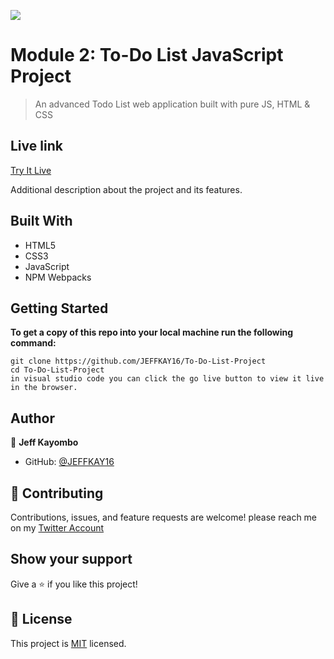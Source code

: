 ![](https://img.shields.io/badge/Microverse-blueviolet)

# Module 2: To-Do List JavaScript Project

> An advanced Todo List web application built with pure JS, HTML & CSS

## Live link
[Try It Live](https://vigilant-mccarthy-e60849.netlify.app/)

Additional description about the project and its features.

## Built With

- HTML5
- CSS3
- JavaScript
- NPM Webpacks


## Getting Started

**To get a copy of this repo into your local machine run the following command:**
```
git clone https://github.com/JEFFKAY16/To-Do-List-Project
cd To-Do-List-Project
in visual studio code you can click the go live button to view it live in the browser.
```

## Author

👤  **Jeff Kayombo**

- GitHub: [@JEFFKAY16](https://github.com/JEFFKAY16)



## 🤝 Contributing

Contributions, issues, and feature requests are welcome!
please reach me on my [Twitter Account](https://twitter.com/jeff_kayombo)

## Show your support

Give a ⭐️ if you like this project!

## 📝 License

This project is [MIT](./MIT.md) licensed.
